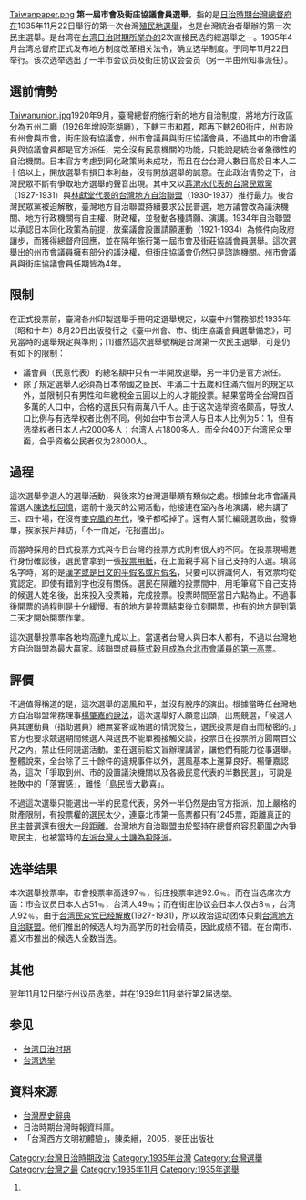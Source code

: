 [Taiwanpaper.png](https://zh.wikipedia.org/wiki/File:Taiwanpaper.png "fig:Taiwanpaper.png")
**第一屆市會及街庄協議會員選舉**，指的是[日治時期](../Page/台灣日治時期.md "wikilink")[台灣總督府在](../Page/台灣總督府.md "wikilink")1935年11月22日舉行的第一次台灣[殖民地](../Page/殖民地.md "wikilink")[選舉](../Page/選舉.md "wikilink")，也是台灣統治者舉辦的第一次民主選舉。是台湾在[台湾日治时期所举办的](../Page/台湾日治时期.md "wikilink")2次直接民选的總選舉之一。1935年4月台湾总督府正式发布地方制度改革相关法令，确立选举制度。于同年11月22日举行。该次选举选出了一半市会议员及街庄协议会会员（另一半由州知事派任）。

## 選前情勢

[Taiwanunion.jpg](https://zh.wikipedia.org/wiki/File:Taiwanunion.jpg "fig:Taiwanunion.jpg")1920年9月，臺灣總督府施行新的地方自治制度，將地方行政區分為五州二廳（1926年增設澎湖廳），下轄三市和[郡](../Page/郡.md "wikilink")，郡再下轄260街庄，州市設有州會與市會，街庄設有協議會，州市會議員與街庄協議會員，不過其中的市會議員與協議會員都是官方派任，完全沒有民意機關的功能，只能說是統治者象徵性的自治機關。日本官方考慮到同化政策尚未成功，而且在台台灣人數目高於日本人二十倍以上，開放選舉有損日本利益，沒有開放選舉的誠意。在此政治情勢之下，台灣民眾不斷有爭取地方選舉的聲音出現。其中又以[蔣渭水代表的](../Page/蔣渭水.md "wikilink")[台灣民眾黨](../Page/台灣民眾黨.md "wikilink")（1927-1931）與[林獻堂代表的](../Page/林獻堂.md "wikilink")[台灣地方自治聯盟](../Page/台灣地方自治聯盟.md "wikilink")（1930-1937）推行最力。後台灣民眾黨被迫解散，臺灣地方自治聯盟持續要求公民普選，地方議會改為議決機關、地方行政機關有自主權、財政權，並發動各種請願、演講。1934年自治聯盟以承認日本同化政策為前提，放棄議會設置請願運動（1921-1934）為條件向政府讓步，而獲得總督府回應，並在隔年施行第一屆市會及街莊協議會員選舉。這次選舉出的州市會議員擁有部分的議決權，但街庄協議會仍然只是諮詢機關。州市會議員與街庄協議會員任期皆為4年。

## 限制

在正式投票前，臺灣各州印製選舉手冊明定選舉規定，以臺中州警務部於1935年（昭和十年）8月20日出版發行之《臺中州會、市、街庄協議會員選舉備忘》，可見當時的選舉規定與準則；\[1\]雖然這次選舉號稱是台灣第一次民主選舉，可是仍有如下的限制：

  - 議會員（民意代表）的總名額中只有一半開放選舉，另一半仍是官方派任。
  - 除了規定選舉人必須為日本帝國之臣民、年滿二十五歲和住滿六個月的規定以外，並限制只有男性和年繳稅金五圓以上的人才能投票。結果當時全台灣四百多萬的人口中，合格的選民只有兩萬八千人。由于这次选举资格颇高，导致人口比例与有选举权者比例不同，例如台中市台湾人与日本人比例为5：1，但有选举权者日本人占2000多人；台湾人占1800多人。而全台400万台湾民众里面，合乎资格公民者仅为28000人。

## 過程

這次選舉參選人的選舉活動，與後來的台灣選舉頗有類似之處。根據台北市會議員當選人[陳逸松回憶](../Page/陳逸松_\(律師\).md "wikilink")，選前十幾天的公開活動，他接連在室內各地演講，總共講了三、四十場，在沒有[麥克風的年代](../Page/麥克風.md "wikilink")，嗓子都啞掉了。還有人幫忙編競選歌曲，發傳單，挨家挨戶拜訪，「不一而足，花招盡出」。

而當時採用的日式投票方式與今日台灣的投票方式則有很大的不同。在投票現場進行身份確認後，選民會拿到一張[投票用紙](../Page/投票用紙.md "wikilink")，在上面親手寫下自己支持的人選。填寫名字時，寫的是[漢字或是日文的](../Page/漢字.md "wikilink")[平假名或](../Page/平假名.md "wikilink")[片假名](../Page/片假名.md "wikilink")，只要可以辨識何人，有效票均從寬認定。即使有錯別字也沒有關係。選民在隔離的投票間中，用毛筆寫下自己支持的候選人姓名後，出來投入投票箱，完成投票。投票時間至當日六點為止。不過事後開票的過程則是十分緩慢。有的地方是投票結束後立刻開票，也有的地方是到第二天才開始開票作業。

這次選舉投票率各地均高達九成以上。當選者台灣人與日本人都有，不過以台灣地方自治聯盟為最大贏家。該聯盟成員[蔡式穀且成為](../Page/蔡式穀.md "wikilink")[台北市會議員的第一高票](../Page/台北市.md "wikilink")。

## 評價

不過值得稱道的是，這次選舉的選風和平，並沒有脫序的演出。根據當時任台灣地方自治聯盟常務理事[楊肇嘉的說法](../Page/楊肇嘉.md "wikilink")，這次選舉好人願意出頭，出馬競選，「候選人與其運動員（指助選員）絕無宴客或賄選的情況發生，選民投票是自由而秘密的。」官方也要求競選期間候選人與選民不能單獨接觸交談，投票日在投票所方圓兩百公尺之內，禁止任何競選活動。並在選前給文盲辦理講習，讓他們有能力從事選舉。整體說來，全台除了三十餘件的違規事件以外，選風基本上還算良好。楊肇嘉認為，這次「爭取到州、市的設置議決機關以及各級民意代表的半數民選」，可說是挫敗中的「落實感」，難怪「島民皆大歡喜」。

不過這次選舉只能選出一半的民意代表，另外一半仍然是由官方指派，加上嚴格的財產限制，有投票權的選民太少，連臺北市第一高票都只有1245票，距離真正的民主[普選還有很大一段距離](../Page/普選.md "wikilink")。台灣地方自治聯盟由於堅持在總督府容忍範圍之內爭取民主，也被當時的[左派台灣人士譏為投降派](../Page/左派.md "wikilink")。

## 选举结果

本次選舉投票率，市會投票率高達97﹪，街庄投票率達92.6﹪。而在当选席次方面：市会议员日本人占51﹪，台湾人49﹪；而在街庄协议会日本人仅占8﹪，台湾人92﹪。由于[台湾民众党已经解散](../Page/台湾民众党.md "wikilink")(1927-1931)，所以政治运动团体只剩[台湾地方自治联盟](../Page/台湾地方自治联盟.md "wikilink")。他们推出的候选人均为高学历的社会精英，因此成绩不错。在台南市、嘉义市推出的候选人全数当选。

## 其他

翌年11月12日举行州议员选举，并在1939年11月举行第2届选举。

## 参见

  - [台湾日治时期](../Page/台湾日治时期.md "wikilink")
  - [台湾选举](../Page/台湾选举.md "wikilink")

## 資料來源

  - [台灣歷史辭典](https://web.archive.org/web/20160304085235/http://nrch.cca.gov.tw/)
  - 日治時期台灣時報資料庫。
  - 「台灣西方文明初體驗」，陳柔縉，2005，麥田出版社

[Category:台灣日治時期政治](https://zh.wikipedia.org/wiki/Category:台灣日治時期政治 "wikilink")
[Category:1935年台灣](https://zh.wikipedia.org/wiki/Category:1935年台灣 "wikilink")
[Category:台灣選舉](https://zh.wikipedia.org/wiki/Category:台灣選舉 "wikilink")
[Category:台灣之最](https://zh.wikipedia.org/wiki/Category:台灣之最 "wikilink")
[Category:1935年11月](https://zh.wikipedia.org/wiki/Category:1935年11月 "wikilink")
[Category:1935年選舉](https://zh.wikipedia.org/wiki/Category:1935年選舉 "wikilink")

1.